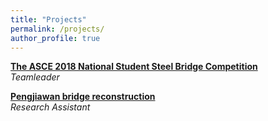 ```yaml
---
title: "Projects"
permalink: /projects/
author_profile: true
---
```


<b>[The ASCE 2018 National Student Steel Bridge Competition](http://goatman1.github.io/projects/ASCE_2018)</b> <br>
<i>Teamleader</i>

<b>[Pengjiawan bridge reconstruction](http://goatman1.github.io/projects/pengjiawan)</b> <br>
<i>Research Assistant</i>